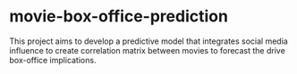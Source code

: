 # movie-box-office-prediction
This project aims to develop a predictive model that integrates social media influence to create correlation matrix between movies to forecast the drive box-office implications.
